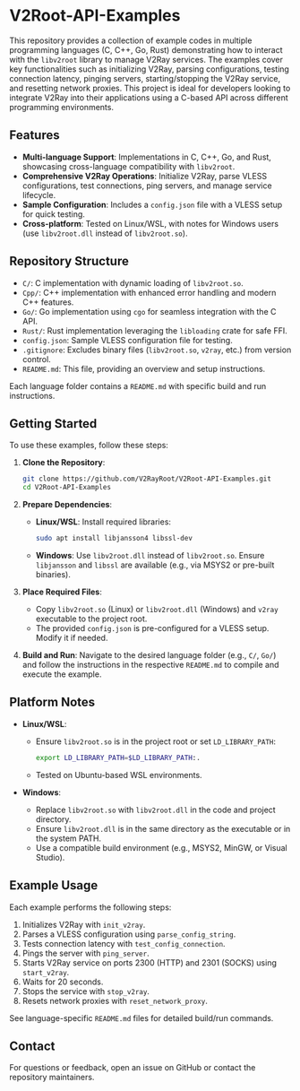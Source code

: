 # V2Root-API-Examples

This repository provides a collection of example codes in multiple programming languages (C, C++, Go, Rust) demonstrating how to interact with the `libv2root` library to manage V2Ray services. The examples cover key functionalities such as initializing V2Ray, parsing configurations, testing connection latency, pinging servers, starting/stopping the V2Ray service, and resetting network proxies. This project is ideal for developers looking to integrate V2Ray into their applications using a C-based API across different programming environments.

## Features
- **Multi-language Support**: Implementations in C, C++, Go, and Rust, showcasing cross-language compatibility with `libv2root`.
- **Comprehensive V2Ray Operations**: Initialize V2Ray, parse VLESS configurations, test connections, ping servers, and manage service lifecycle.
- **Sample Configuration**: Includes a `config.json` file with a VLESS setup for quick testing.
- **Cross-platform**: Tested on Linux/WSL, with notes for Windows users (use `libv2root.dll` instead of `libv2root.so`).

## Repository Structure
- `C/`: C implementation with dynamic loading of `libv2root.so`.
- `Cpp/`: C++ implementation with enhanced error handling and modern C++ features.
- `Go/`: Go implementation using `cgo` for seamless integration with the C API.
- `Rust/`: Rust implementation leveraging the `libloading` crate for safe FFI.
- `config.json`: Sample VLESS configuration file for testing.
- `.gitignore`: Excludes binary files (`libv2root.so`, `v2ray`, etc.) from version control.
- `README.md`: This file, providing an overview and setup instructions.

Each language folder contains a `README.md` with specific build and run instructions.

## Getting Started
To use these examples, follow these steps:

1. **Clone the Repository**:
   ```bash
   git clone https://github.com/V2RayRoot/V2Root-API-Examples.git
   cd V2Root-API-Examples
   ```

2. **Prepare Dependencies**:
   - **Linux/WSL**:
     Install required libraries:
     ```bash
     sudo apt install libjansson4 libssl-dev
     ```
   - **Windows**:
     Use `libv2root.dll` instead of `libv2root.so`. Ensure `libjansson` and `libssl` are available (e.g., via MSYS2 or pre-built binaries).

3. **Place Required Files**:
   - Copy `libv2root.so` (Linux) or `libv2root.dll` (Windows) and `v2ray` executable to the project root.
   - The provided `config.json` is pre-configured for a VLESS setup. Modify it if needed.

4. **Build and Run**:
   Navigate to the desired language folder (e.g., `C/`, `Go/`) and follow the instructions in the respective `README.md` to compile and execute the example.

## Platform Notes
- **Linux/WSL**:
  - Ensure `libv2root.so` is in the project root or set `LD_LIBRARY_PATH`:
    ```bash
    export LD_LIBRARY_PATH=$LD_LIBRARY_PATH:.
    ```
  - Tested on Ubuntu-based WSL environments.

- **Windows**:
  - Replace `libv2root.so` with `libv2root.dll` in the code and project directory.
  - Ensure `libv2root.dll` is in the same directory as the executable or in the system PATH.
  - Use a compatible build environment (e.g., MSYS2, MinGW, or Visual Studio).

## Example Usage
Each example performs the following steps:
1. Initializes V2Ray with `init_v2ray`.
2. Parses a VLESS configuration using `parse_config_string`.
3. Tests connection latency with `test_config_connection`.
4. Pings the server with `ping_server`.
5. Starts V2Ray service on ports 2300 (HTTP) and 2301 (SOCKS) using `start_v2ray`.
6. Waits for 20 seconds.
7. Stops the service with `stop_v2ray`.
8. Resets network proxies with `reset_network_proxy`.

See language-specific `README.md` files for detailed build/run commands.

## Contact
For questions or feedback, open an issue on GitHub or contact the repository maintainers.